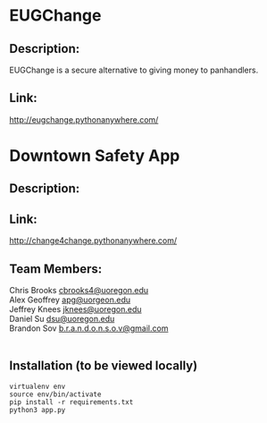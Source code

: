 # EUGChange

## Description:
EUGChange is a secure alternative to giving money to panhandlers.

## Link: 
http://eugchange.pythonanywhere.com/ <br/>


# Downtown Safety App

## Description:

## Link:
http://change4change.pythonanywhere.com/ <br/>


## Team Members: <br/>
Chris Brooks cbrooks4@uoregon.edu<br/>
Alex Geoffrey apg@uorgeon.edu<br/>
Jeffrey Knees jknees@uoregon.edu<br/>
Daniel Su dsu@uoregon.edu<br/>
Brandon Sov b.r.a.n.d.o.n.s.o.v@gmail.com<br/>
<br/>

## Installation (to be viewed locally)
```
virtualenv env
source env/bin/activate
pip install -r requirements.txt
python3 app.py
```
